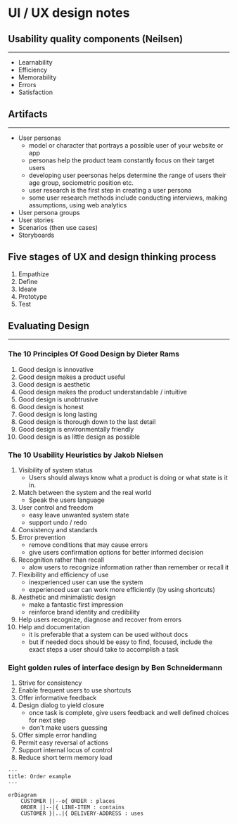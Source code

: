# UI / UX design notes

## Usability quality components (Neilsen)
---

* Learnability
* Efficiency
* Memorability
* Errors
* Satisfaction

## Artifacts
---

* User personas
    * model or character that portrays a possible user of your website or app
    * personas help the product team constantly focus on their target users
    * developing user peersonas helps determine the range of users their age group, sociometric position etc. 
    * user research is the first step in creating a user persona
    * some user research methods include conducting interviews, making assumptions, using web analytics 
* User persona groups
* User stories
* Scenarios (then use cases)
* Storyboards

## Five stages of UX and design thinking process

1. Empathize
2. Define
3. Ideate
4. Prototype
5. Test


## Evaluating Design
--- 

### The 10 Principles Of Good Design by Dieter Rams

1. Good design is innovative
2. Good design makes a product useful
3. Good design is aesthetic
4. Good design makes the product understandable / intuitive
5. Good design is unobtrusive
6. Good design is honest
7. Good design is long lasting
8. Good design is thorough down to the last detail
9. Good design is environmentally  friendly
10. Good design is as little design as possible 

### The 10 Usability Heuristics by Jakob Nielsen

1. Visibility of system status
    * Users should always know what a product is doing or what state is it in.
2. Match between the system and the real world
    * Speak the users language
3. User control and freedom
    * easy leave unwanted system state
    * support undo / redo
4. Consistency and standards
5. Error prevention
    * remove conditions that may cause errors
    * give users confirmation options for better informed decision
6. Recognition rather than recall
    * alow users to recognize information rather than remember or recall it
7. Flexibility and efficiency of use
    * inexperienced user can use the system
    * experienced user can work more efficiently (by using shortcuts)
8. Aesthetic and minimalistic design
    * make a fantastic first impression
    * reinforce brand identity and credibility
9. Help users recognize, diagnose and recover from errors
10. Help and documentation
    * it is preferable that a system can be used without docs
    * but if needed docs should be easy to find, focused, include the exact steps a user should take to accomplish a task

### Eight golden rules of interface design by Ben Schneidermann

1. Strive for consistency
2. Enable frequent users to use shortcuts
3. Offer informative feedback
4. Design dialog to yield closure
    * once task is complete, give users feedback and well defined choices for next step
    * don't make users guessing
5. Offer simple error handling
6. Permit easy reversal of actions
7. Support internal locus of control
8. Reduce short term memory load

```mermaid
---
title: Order example
---

erDiagram
    CUSTOMER ||--o{ ORDER : places
    ORDER ||--|{ LINE-ITEM : contains
    CUSTOMER }|..|{ DELIVERY-ADDRESS : uses

```
